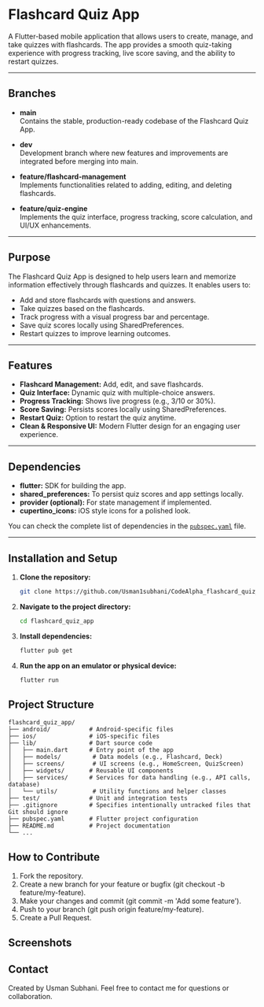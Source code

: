 # Flashcard Quiz App

A Flutter-based mobile application that allows users to create, manage, and take quizzes with flashcards. The app provides a smooth quiz-taking experience with progress tracking, live score saving, and the ability to restart quizzes.

---

## Branches

- **main**  
  Contains the stable, production-ready codebase of the Flashcard Quiz App.
  
- **dev**  
  Development branch where new features and improvements are integrated before merging into main.
  
- **feature/flashcard-management**  
  Implements functionalities related to adding, editing, and deleting flashcards.
  
- **feature/quiz-engine**  
  Implements the quiz interface, progress tracking, score calculation, and UI/UX enhancements.

---

## Purpose

The Flashcard Quiz App is designed to help users learn and memorize information effectively through flashcards and quizzes. It enables users to:

- Add and store flashcards with questions and answers.
- Take quizzes based on the flashcards.
- Track progress with a visual progress bar and percentage.
- Save quiz scores locally using SharedPreferences.
- Restart quizzes to improve learning outcomes.

---

## Features

- **Flashcard Management:** Add, edit, and save flashcards.
- **Quiz Interface:** Dynamic quiz with multiple-choice answers.
- **Progress Tracking:** Shows live progress (e.g., 3/10 or 30%).
- **Score Saving:** Persists scores locally using SharedPreferences.
- **Restart Quiz:** Option to restart the quiz anytime.
- **Clean & Responsive UI:** Modern Flutter design for an engaging user experience.

---

## Dependencies

- **flutter:** SDK for building the app.
- **shared_preferences:** To persist quiz scores and app settings locally.
- **provider (optional):** For state management if implemented.
- **cupertino_icons:** iOS style icons for a polished look.

You can check the complete list of dependencies in the [`pubspec.yaml`](pubspec.yaml) file.

---

## Installation and Setup

1. **Clone the repository:**

   ```bash
   git clone https://github.com/Usman1subhani/CodeAlpha_flashcard_quiz_app.git

2. **Navigate to the project directory:**

   ```bash
   cd flashcard_quiz_app

3. **Install dependencies:**

   ```bash
   flutter pub get

4. **Run the app on an emulator or physical device:**

   ```bash
   flutter run

## Project Structure
```
flashcard_quiz_app/
├── android/           # Android-specific files
├── ios/               # iOS-specific files
├── lib/               # Dart source code
│   ├── main.dart      # Entry point of the app
│   ├── models/         # Data models (e.g., Flashcard, Deck)
│   ├── screens/        # UI screens (e.g., HomeScreen, QuizScreen)
│   ├── widgets/       # Reusable UI components
│   ├── services/      # Services for data handling (e.g., API calls, database)
│   └── utils/          # Utility functions and helper classes
├── test/              # Unit and integration tests
├── .gitignore         # Specifies intentionally untracked files that Git should ignore
├── pubspec.yaml       # Flutter project configuration
├── README.md          # Project documentation
└── ...
```

## How to Contribute
1. Fork the repository.
2. Create a new branch for your feature or bugfix (git checkout -b feature/my-feature).
3. Make your changes and commit (git commit -m 'Add some feature').
4. Push to your branch (git push origin feature/my-feature).
5. Create a Pull Request.

## Screenshots

## Contact
Created by Usman Subhani.
Feel free to contact me for questions or collaboration.
     
